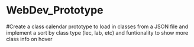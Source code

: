 # WebDev_Prototype
#Create a class calendar prototype to load in classes from a JSON file and implement a sort by class type (lec, lab, etc) and funtionality to show more class info on hover
